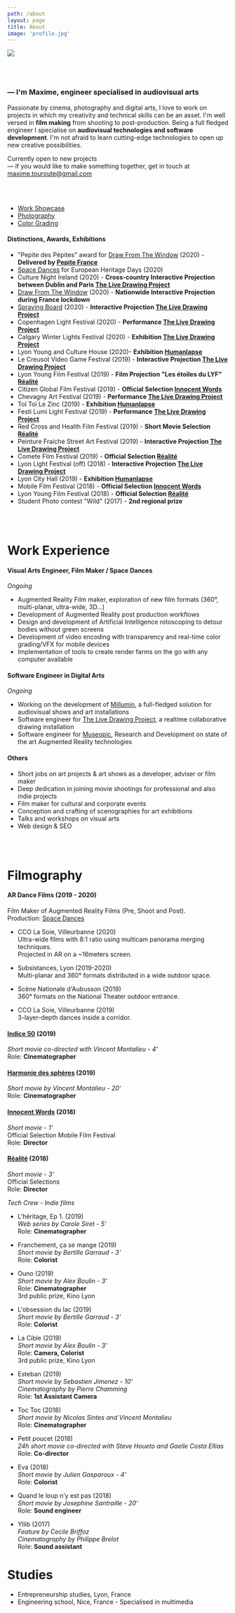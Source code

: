 ```yaml
---
path: /about
layout: page
title: About
image: 'profile.jpg'
---
```


<div class="squareGatsbyPicture" style="min-width: 70%">

<img src="profile.jpg"></img>

</div>
<br/>
<br/>

### — I'm Maxime, engineer specialised in **audiovisual arts**

Passionate by cinema, photography and digital arts, I love to work on projects in which my creativity and technical skills can be an asset. I'm well versed in **film making** from shooting to post-production. Being a full fledged engineer I specialise on **audiovisual technologies and software development**. I'm not afraid to learn cutting-edge technologies to open up new creative possibilities.

Currently open to new projects  
— if you would like to make something together, get in touch at [maxime.touroute@gmail.com](mailto:maxime.touroute@gmail.com)

<br><br>

- [Work Showcase](/)
- [Photography](/photography)
- [Color Grading](/colorist)

#### Distinctions, Awards, Exhibitions

- "Pepite des Pépites" award for [Draw From The Window](/drawfromthewindow#content) (2020) - **Delivered by [Pepite France](https://www.pepite-france.fr/)**
- [Space Dances](/spacedances#content) for European Heritage Days (2020)
- Culture Night Ireland (2020) - **Cross-country Interactive Projection between Dublin and Paris [The Live Drawing Project](/livedrawing#content)**
- [Draw From The Window](/drawfromthewindow#content) (2020) - **Nationwide Interactive Projection during France lockdown**
- [Spraying Board](https://sprayingboard.thedailyboard.co/) (2020) - **Interactive Projection [The Live Drawing Project](/livedrawing#content)**
- Copenhagen Light Festival (2020) - **Performance [The Live Drawing Project](/livedrawing#content)**
- Calgary Winter Lights Festival (2020) - **Exhibition [The Live Drawing Project](/livedrawing#content)**
- Lyon Young and Culture House (2020)- **Exhibition [Humanlapse](/humanlapseProject#content)**
- Le Creusot Video Game Festival (2019) - **Interactive Projection [The Live Drawing Project](/livedrawing#content)**
- Lyon Young Film Festival (2019) - **Film Projection "Les étoiles du LYF" [Réalité](/realite#content)**
- Citizen Global Film Festival (2019) - **Official Selection [Innocent Words](/innocentWords#content)**
- Chevagny Art Festival (2019) - **Performance [The Live Drawing Project](/livedrawing#content)**
- Toï Toï Le Zinc (2019) - **Exhibition [Humanlapse](/humanlapseProject#content)**
- Festi Lumi Light Festival (2019) - **Performance [The Live Drawing Project](/livedrawing#content)**
- Red Cross and Health Film Festival (2019) - **Short Movie Selection [Réalité](/realite#content)**
- Peinture Fraiche Street Art Festival (2019) - **Interactive Projection [The Live Drawing Project](/livedrawing#content)**
- Comete Film Festival (2019) - **Official Selection [Réalité](/realite#content)**
- Lyon Light Festival (off) (2018) - **Interactive Projection [The Live Drawing Project](/livedrawing#content)**
- Lyon City Hall (2019) - **Exhibition [Humanlapse](/humanlapseProject#content)**
- Mobile Film Festival (2018) - **Official Selection [Innocent Words](/innocentWords#content)**
- Lyon Young Film Festival (2018) - **Official Selection [Réalité](/realite#content)**
- Student Photo contest "Wild" (2017) - **2nd regional prize**

<br/>
<br/>

# Work Experience

#### Visual Arts Engineer, Film Maker / Space Dances

_Ongoing_

- Augmented Reality Film maker, exploration of new film formats (360°, multi-planar, ultra-wide, 3D...)
- Development of Augmented Reality post production workflows
- Design and development of Artificial Intelligence rotoscoping to detour bodies without green screens
- Development of video encoding with transparency and real-time color grading/VFX for mobile devices
- Implementation of tools to create render farms on the go with any computer available

#### Software Engineer in Digital Arts

_Ongoing_

- Working on the development of [Millumin](https://www.millumin.com/), a full-fledged solution for audiovisual shows and art installations
- Software engineer for [The Live Drawing Project](/livedrawing#content), a realtime collaborative drawing installation
- Software engineer for [Museopic](//www.museopic.com/), Research and Development on state of the art Augmented Reality technologies

#### Others

- Short jobs on art projects & art shows as a developer, adviser or film maker
- Deep dedication in joining movie shootings for professional and also indie projects
- Film maker for cultural and corporate events
- Conception and crafting of scenographies for art exhibitions
- Talks and workshops on visual arts
- Web design & SEO

<br/>
<br/>

# Filmography

#### AR Dance Films (2019 - 2020)

Film Maker of Augmented Reality Films (Pre, Shoot and Post).  
Production: [Space Dances](/spacedances)

- CCO La Soie, Villeurbanne (2020)  
  Ultra-wide films with 8:1 ratio using multicam panorama merging techniques.  
  Projected in AR on a ~16meters screen.

- Subsistances, Lyon (2019-2020)  
  Multi-planar and 360° formats distributed in a wide outdoor space.

- Scène Nationale d'Aubusson (2019)  
  360° formats on the National Theater outdoor entrance.

- CCO La Soie, Villeurbanne (2019)  
  3-layer-depth dances inside a corridor.

#### [Indice 50](/indice50#content) (2019)

_Short movie co-directed with Vincent Montalieu - 4'_  
Role: **Cinematographer**

#### [Harmonie des sphères](/harmoniedesspheres) (2019)

_Short movie by Vincent Montalieu - 20'_  
Role: **Cinematographer**

#### [Innocent Words](/innocentWords#content) (2018)

_Short movie - 1'_  
Official Selection Mobile Film Festival  
Role: **Director**

#### [Réalité](/realite#content) (2018)

_Short movie - 3'_  
Official Selections  
Role: **Director**

_Tech Crew - Indie films_

- L'héritage, Ep 1. (2019)  
  _Web series by Carole Siret - 5'_  
  Role: **Cinematographer**

- Franchement, ça se mange (2019)  
  _Short movie by Bertille Garraud - 3'_  
  Role: **Colorist**

- Ouno (2019)  
  _Short movie by Alex Boulin - 3'_  
  Role: **Cinematographer**  
  3rd public prize, Kino Lyon

- L'obsession du lac (2019)  
  _Short movie by Bertille Garraud - 3'_  
  Role: **Colorist**

- La Cible (2019)  
  _Short movie by Alex Boulin - 3'_  
  Role: **Camera, Colorist**  
  3rd public prize, Kino Lyon

- Esteban (2019)  
  _Short movie by Sebastien Jimenez - 10'_  
  _Cinematography by Pierre Chamming_  
  Role: **1st Assistant Camera**

- Toc Toc (2018)  
  _Short movie by Nicolas Sintes and Vincent Montalieu_  
  Role: **Cinematographer**

- Petit poucet (2018)  
  _24h short movie co-directed with Steve Houeto and Gaelle Costa Ellias_  
  Role: **Co-director**

- Eva (2018)  
  _Short movie by Julien Gasparoux - 4'_  
  Role: **Colorist**

- Quand le loup n’y est pas (2018)  
  _Short movie by Josephine Santraille - 20'_  
  Role: **Sound engineer**

* Yllib (2017)  
  _Feature by Cecile Briffoz_  
  _Cinematography by Philippe Brelot_  
  Role: **Sound assistant**

# Studies

- Entrepreneurship studies, Lyon, France
- Engineering school, Nice, France - Specialised in multimedia
